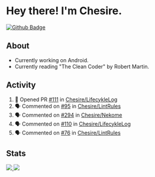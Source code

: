 # Hey there! I'm Chesire.

[![Github Badge](https://img.shields.io/badge/-Github-000?style=flat-square&logo=Github&logoColor=white&link=https://github.com/chesire)](https://github.com/chesire)

## About
<!-- Uses https://github.com/Chesire/natemoo-re -->
* Currently working on Android.
* Currently reading "The Clean Coder" by Robert Martin.
<!--
* Currently listening to: 
<a href="https://natemoo-re-iirbxe7wf.vercel.app/now-playing?open">
    <img src="https://natemoo-re-iirbxe7wf.vercel.app/now-playing" width="256" height="64" alt="Now Playing">
</a>  
-->

## Activity
<!-- Uses https://github.com/jamesgeorge007/github-activity-readme -->
<!--START_SECTION:activity-->
1. 💪 Opened PR [#111](https://github.com//Chesire/LifecykleLog/pull/111) in [Chesire/LifecykleLog](https://github.com//Chesire/LifecykleLog)
2. 🗣 Commented on [#95](https://github.com//Chesire/LintRules/issues/95) in [Chesire/LintRules](https://github.com//Chesire/LintRules)
3. 🗣 Commented on [#294](https://github.com//Chesire/Nekome/issues/294) in [Chesire/Nekome](https://github.com//Chesire/Nekome)
4. 🗣 Commented on [#110](https://github.com//Chesire/LifecykleLog/issues/110) in [Chesire/LifecykleLog](https://github.com//Chesire/LifecykleLog)
5. 🗣 Commented on [#76](https://github.com//Chesire/LintRules/issues/76) in [Chesire/LintRules](https://github.com//Chesire/LintRules)
<!--END_SECTION:activity-->

## Stats
<a href="https://github-readme-stats.vercel.app/api/top-langs/?username=chesire&theme=tokyonight">
    <img src="https://github-readme-stats.vercel.app/api/top-langs/?username=chesire&layout=compact&theme=tokyonight" >
</a>
<a href="https://github-readme-stats.vercel.app/api?username=chesire&show_icons=true&theme=tokyonight">
    <img src="https://github-readme-stats.vercel.app/api?username=chesire&show_icons=true&theme=tokyonight" >
</a>  
